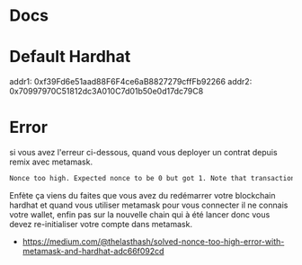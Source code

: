 # Docs

# Default Hardhat

addr1: 0xf39Fd6e51aad88F6F4ce6aB8827279cffFb92266
addr2: 0x70997970C51812dc3A010C7d01b50e0d17dc79C8

# Error

si vous avez l'erreur ci-dessous, quand vous deployer un contrat depuis remix avec metamask.

```sh
Nonce too high. Expected nonce to be 0 but got 1. Note that transactions can't be queued when automining.
```

Enfète ça viens du faites que vous avez du redémarrer votre blockchain hardhat et quand vous utiliser metamask pour vous connecter il ne connais votre wallet, enfin pas sur la nouvelle chain qui à été lancer donc vous devez re-initialiser votre compte dans metamask.

  - https://medium.com/@thelasthash/solved-nonce-too-high-error-with-metamask-and-hardhat-adc66f092cd
